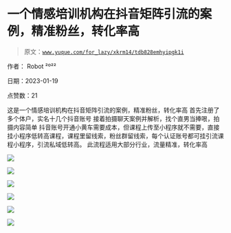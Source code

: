 # 一个情感培训机构在抖音矩阵引流的案例，精准粉丝，转化率高

> 原文：[`www.yuque.com/for_lazy/xkrm14/tdb828emhyipgk1i`](https://www.yuque.com/for_lazy/xkrm14/tdb828emhyipgk1i)



作者： Robot ²º²² 

日期：2023-01-19 

点赞数：21 

这是一个情感培训机构在抖音矩阵引流的案例，精准粉丝，转化率高 首先注册了多个体户，实名十几个抖音账号 接着拍摄聊天案例并解析，找个直男当捧哏，拍摄内容简单 抖音账号开通小黄车需要成本，但课程上传至小程序就不需要，直接挂小程序低转高课程，课程里留线索，粉丝群留线索，每个认证账号都可挂引流课程小程序，引流私域低转高。 此流程适用大部分行业，流量精准，转化率高 

![](img/decb63295127900013b0c6de7acd6be9.png) 

![](img/fd78bfc65b9820d130ad6b3ea94a329c.png) 

![](img/71dc92caaef89c3d98a36d5090cce6f4.png) 

![](img/c40efd30980c2d9af58998103354f1a6.png) 

![](img/c6f13372bf987e7f9fa640c39c16966f.png)  

![](img/14c190d3c1fbb87383d9e1e12960ad5b.png) 

